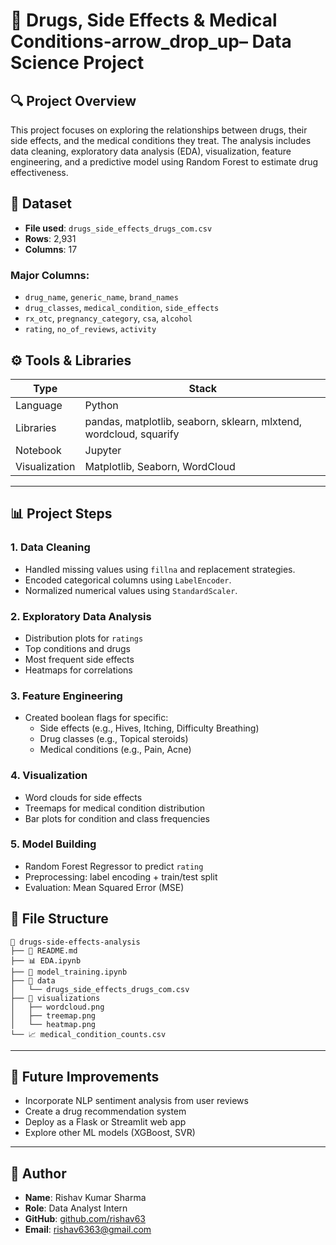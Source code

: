 # 🧪 Drugs, Side Effects & Medical Conditions-arrow_drop_up– Data Science Project

## 🔍 Project Overview
This project focuses on exploring the relationships between drugs, their side effects, and the medical conditions they treat. The analysis includes data cleaning, exploratory data analysis (EDA), visualization, feature engineering, and a predictive model using Random Forest to estimate drug effectiveness.

## 📁 Dataset

- **File used**: `drugs_side_effects_drugs_com.csv`
- **Rows**: 2,931  
- **Columns**: 17

### Major Columns:
- `drug_name`, `generic_name`, `brand_names`
- `drug_classes`, `medical_condition`, `side_effects`
- `rx_otc`, `pregnancy_category`, `csa`, `alcohol`
- `rating`, `no_of_reviews`, `activity`
  

## ⚙️ Tools & Libraries

| Type        | Stack                         |
|-------------|-------------------------------|
| Language    | Python                        |
| Libraries   | pandas, matplotlib, seaborn, sklearn, mlxtend, wordcloud, squarify |
| Notebook    | Jupyter                        |
| Visualization | Matplotlib, Seaborn, WordCloud |

---

## 📊 Project Steps

### 1. Data Cleaning
- Handled missing values using `fillna` and replacement strategies.
- Encoded categorical columns using `LabelEncoder`.
- Normalized numerical values using `StandardScaler`.

### 2. Exploratory Data Analysis
- Distribution plots for `ratings`
- Top conditions and drugs
- Most frequent side effects
- Heatmaps for correlations

### 3. Feature Engineering
- Created boolean flags for specific:
  - Side effects (e.g., Hives, Itching, Difficulty Breathing)
  - Drug classes (e.g., Topical steroids)
  - Medical conditions (e.g., Pain, Acne)

### 4. Visualization
- Word clouds for side effects
- Treemaps for medical condition distribution
- Bar plots for condition and class frequencies

### 5. Model Building
- Random Forest Regressor to predict `rating`
- Preprocessing: label encoding + train/test split
- Evaluation: Mean Squared Error (MSE)

## 📂 File Structure

```
📁 drugs-side-effects-analysis
├── 📄 README.md
├── 📊 EDA.ipynb
├── 🤖 model_training.ipynb
├── 📁 data
│   └── drugs_side_effects_drugs_com.csv
├── 📁 visualizations
│   ├── wordcloud.png
│   ├── treemap.png
│   └── heatmap.png
└── 📈 medical_condition_counts.csv
```

---

## 🚀 Future Improvements

- Incorporate NLP sentiment analysis from user reviews
- Create a drug recommendation system
- Deploy as a Flask or Streamlit web app
- Explore other ML models (XGBoost, SVR)

---

## 👤 Author

- **Name**: Rishav Kumar Sharma  
- **Role**: Data Analyst Intern
- **GitHub**: [github.com/rishav63](https://github.com/your-profile)  
- **Email**: rishav6363@gmail.com

